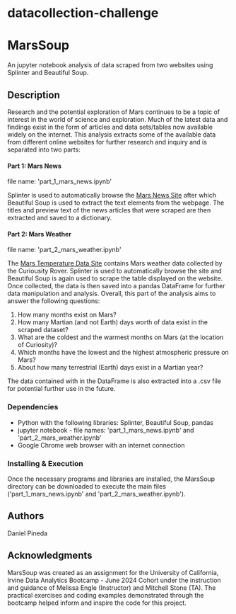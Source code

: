 # datacollection-challenge
# MarsSoup

An jupyter notebook analysis of data scraped from two websites using Splinter and Beautiful Soup.

## Description

Research and the potential exploration of Mars continues to be a topic of interest in the world of science and exploration.  Much of the latest data and findings exist in the form of articles and data sets/tables now available widely on the internet.  This analysis extracts some of the available data from different online websites for further research and inquiry and is separated into two parts:

#### Part 1: Mars News
file name: 'part_1_mars_news.ipynb'

Splinter is used to automatically browse the [Mars News Site](https://static.bc-edx.com/data/web/mars_news/index.html) after which Beautiful Soup is used to extract the text elements from the webpage.  The titles and preview text of the news articles that were scraped are then extracted and saved to a dictionary.


#### Part 2: Mars Weather
file name: 'part_2_mars_weather.ipynb'

The [Mars Temperature Data Site](https://static.bc-edx.com/data/web/mars_facts/temperature.html) contains Mars weather data collected by the Curiousity Rover. Splinter is used to automatically browse the site and Beautiful Soup is again used to scrape the table displayed on the website.  Once collected, the data is then saved into a pandas DataFrame for further data manipulation and analysis.  Overall, this part of the analysis aims to answer the following questions:
1. How many months exist on Mars?
2. How many Martian (and not Earth) days worth of data exist in the scraped dataset?
3. What are the coldest and the warmest months on Mars (at the location of Curiosity)?
4. Which months have the lowest and the highest atmospheric pressure on Mars?
5. About how many terrestrial (Earth) days exist in a Martian year?

The data contained with in the DataFrame is also extracted into a .csv file for potential further use in the future.

### Dependencies
* Python with the following libraries: Splinter, Beautiful Soup, pandas
* jupyter notebook - file names: 'part_1_mars_news.ipynb' and 'part_2_mars_weather.ipynb'
* Google Chrome web browser with an internet connection

### Installing & Execution
Once the necessary programs and libraries are installed, the MarsSoup directory can be downloaded to execute the main files ('part_1_mars_news.ipynb' and 'part_2_mars_weather.ipynb').

## Authors

Daniel Pineda

## Acknowledgments
MarsSoup was created as an assignment for the University of California, Irvine Data Analytics Bootcamp - June 2024 Cohort under the instruction and guidance of Melissa Engle (Instructor) and Mitchell Stone (TA).
The practical exercises and coding examples demonstrated through the bootcamp helped inform and inspire the code for this project.